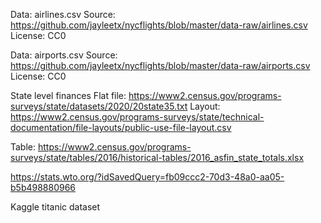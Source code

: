 Data: airlines.csv
Source: https://github.com/jayleetx/nycflights/blob/master/data-raw/airlines.csv
License: CC0

Data: airports.csv
Source: https://github.com/jayleetx/nycflights/blob/master/data-raw/airports.csv
License: CC0

State level finances
Flat file: https://www2.census.gov/programs-surveys/state/datasets/2020/20state35.txt
Layout: https://www2.census.gov/programs-surveys/state/technical-documentation/file-layouts/public-use-file-layout.csv

Table:
https://www2.census.gov/programs-surveys/state/tables/2016/historical-tables/2016_asfin_state_totals.xlsx


https://stats.wto.org/?idSavedQuery=fb09ccc2-70d3-48a0-aa05-b5b498880966

Kaggle titanic dataset